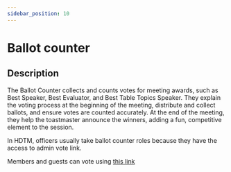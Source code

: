 ```yaml
---
sidebar_position: 10
---
```


# Ballot counter

## Description

The Ballot Counter collects and counts votes for meeting awards, such as Best Speaker, Best Evaluator, and Best Table
Topics Speaker. They explain the voting process at the beginning of the meeting, distribute and collect ballots, and
ensure votes are counted accurately. At the end of the meeting, they help the toastmaster announce the winners, adding a
fun, competitive element to the session.

In HDTM, officers usually take ballot counter roles because they have the access to admin vote link.

Members and guests can vote
using [this link](https://docs.google.com/forms/d/e/1FAIpQLSf13Lk2ZJDfb0PI7s49CpVpw9Y_rWxHQIDX7FvhZxnZD2YKIg/viewform)
